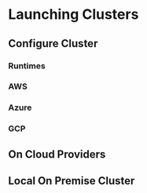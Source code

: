 # Launching Clusters

## Configure Cluster 

### Runtimes

### AWS

### Azure

### GCP

## On Cloud Providers

## Local On Premise Cluster